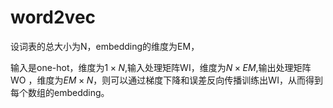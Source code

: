 # word2vec

设词表的总大小为N，embedding的维度为EM，

输入是one-hot，维度为$1 \times N$,输入处理矩阵WI，维度为$N\times EM$,输出处理矩阵WO ，维度为$EM \times N$，则可以通过梯度下降和误差反向传播训练出WI，从而得到每个数组的embedding。